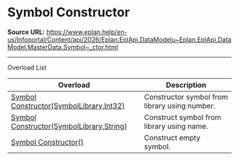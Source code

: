 # Symbol Constructor

**Source URL:** https://www.eplan.help/en-us/Infoportal/Content/api/2026/Eplan.EplApi.DataModelu~Eplan.EplApi.DataModel.MasterData.Symbol~_ctor.html

---

Overload List

| Overload | Description |
| --- | --- |
| [Symbol Constructor(SymbolLibrary,Int32)](Eplan.EplApi.DataModelu~Eplan.EplApi.DataModel.MasterData.Symbol~_ctor(SymbolLibrary,Int32).html) | Constructor symbol from library using number. |
| [Symbol Constructor(SymbolLibrary,String)](Eplan.EplApi.DataModelu~Eplan.EplApi.DataModel.MasterData.Symbol~_ctor(SymbolLibrary,String).html) | Construct symbol from library using name. |
| [Symbol Constructor()](Eplan.EplApi.DataModelu~Eplan.EplApi.DataModel.MasterData.Symbol~_ctor().html) | Construct empty symbol. |
